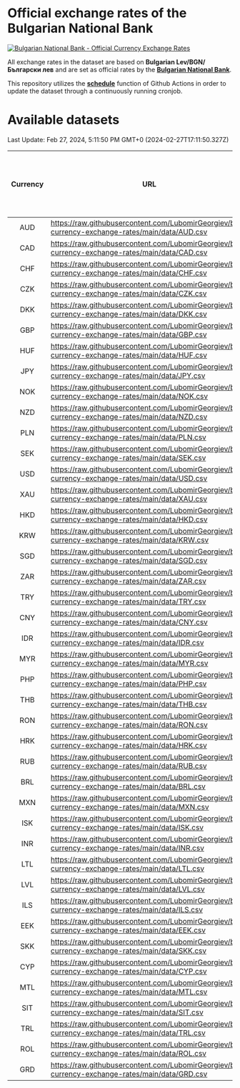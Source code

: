 # Official exchange rates of the Bulgarian National Bank

[![Bulgarian National Bank - Official Currency Exchange Rates](https://github.com/LubomirGeorgiev/bnb-currency-exchange-rates/actions/workflows/update-rates.yml/badge.svg?branch=main)](https://github.com/LubomirGeorgiev/bnb-currency-exchange-rates/actions/workflows/update-rates.yml)

All exchange rates in the dataset are based on **Bulgarian Lev/BGN/Български лев** and are set as official rates by the [**Bulgarian National Bank**](https://www.bnb.bg/Statistics/StExternalSector/StExchangeRates/StERForeignCurrencies/index.htm?toLang=_EN).

This repository utilizes the [**schedule**](https://docs.github.com/en/actions/reference/events-that-trigger-workflows) function of Github Actions in order to update the dataset through a continuously running cronjob.

# Available datasets

<!-- START LINKS (DO NOT EVER FU*ING DELETE THIS COMMENT FOR THE LOVE OF YOUR LIFE!!! IF YOU ARE CURIOS HOW IT WORKS, YOU CAN HAVE A LOOK AT ./src/updateReadme.ts) -->

Last Update: Feb 27, 2024, 5:11:50 PM GMT+0 (2024-02-27T17:11:50.327Z)

| Currency | URL                                                                                             | Number of records | Number of missing days that were filled in |
| :------: | ----------------------------------------------------------------------------------------------- | :---------------: | :----------------------------------------: |
|   AUD    | https://raw.githubusercontent.com/LubomirGeorgiev/bnb-currency-exchange-rates/main/data/AUD.csv |       8782        |                    2714                    |
|   CAD    | https://raw.githubusercontent.com/LubomirGeorgiev/bnb-currency-exchange-rates/main/data/CAD.csv |       8782        |                    2714                    |
|   CHF    | https://raw.githubusercontent.com/LubomirGeorgiev/bnb-currency-exchange-rates/main/data/CHF.csv |       8782        |                    2714                    |
|   CZK    | https://raw.githubusercontent.com/LubomirGeorgiev/bnb-currency-exchange-rates/main/data/CZK.csv |       8782        |                    2714                    |
|   DKK    | https://raw.githubusercontent.com/LubomirGeorgiev/bnb-currency-exchange-rates/main/data/DKK.csv |       8782        |                    2714                    |
|   GBP    | https://raw.githubusercontent.com/LubomirGeorgiev/bnb-currency-exchange-rates/main/data/GBP.csv |       8782        |                    2714                    |
|   HUF    | https://raw.githubusercontent.com/LubomirGeorgiev/bnb-currency-exchange-rates/main/data/HUF.csv |       8782        |                    2714                    |
|   JPY    | https://raw.githubusercontent.com/LubomirGeorgiev/bnb-currency-exchange-rates/main/data/JPY.csv |       8782        |                    2714                    |
|   NOK    | https://raw.githubusercontent.com/LubomirGeorgiev/bnb-currency-exchange-rates/main/data/NOK.csv |       8782        |                    2714                    |
|   NZD    | https://raw.githubusercontent.com/LubomirGeorgiev/bnb-currency-exchange-rates/main/data/NZD.csv |       8782        |                    2714                    |
|   PLN    | https://raw.githubusercontent.com/LubomirGeorgiev/bnb-currency-exchange-rates/main/data/PLN.csv |       8782        |                    2714                    |
|   SEK    | https://raw.githubusercontent.com/LubomirGeorgiev/bnb-currency-exchange-rates/main/data/SEK.csv |       8782        |                    2714                    |
|   USD    | https://raw.githubusercontent.com/LubomirGeorgiev/bnb-currency-exchange-rates/main/data/USD.csv |       8782        |                    2714                    |
|   XAU    | https://raw.githubusercontent.com/LubomirGeorgiev/bnb-currency-exchange-rates/main/data/XAU.csv |       8782        |                    2716                    |
|   HKD    | https://raw.githubusercontent.com/LubomirGeorgiev/bnb-currency-exchange-rates/main/data/HKD.csv |       8482        |                    2625                    |
|   KRW    | https://raw.githubusercontent.com/LubomirGeorgiev/bnb-currency-exchange-rates/main/data/KRW.csv |       8482        |                    2625                    |
|   SGD    | https://raw.githubusercontent.com/LubomirGeorgiev/bnb-currency-exchange-rates/main/data/SGD.csv |       8482        |                    2625                    |
|   ZAR    | https://raw.githubusercontent.com/LubomirGeorgiev/bnb-currency-exchange-rates/main/data/ZAR.csv |       8482        |                    2625                    |
|   TRY    | https://raw.githubusercontent.com/LubomirGeorgiev/bnb-currency-exchange-rates/main/data/TRY.csv |       6962        |                    2153                    |
|   CNY    | https://raw.githubusercontent.com/LubomirGeorgiev/bnb-currency-exchange-rates/main/data/CNY.csv |       6844        |                    2119                    |
|   IDR    | https://raw.githubusercontent.com/LubomirGeorgiev/bnb-currency-exchange-rates/main/data/IDR.csv |       6844        |                    2119                    |
|   MYR    | https://raw.githubusercontent.com/LubomirGeorgiev/bnb-currency-exchange-rates/main/data/MYR.csv |       6844        |                    2119                    |
|   PHP    | https://raw.githubusercontent.com/LubomirGeorgiev/bnb-currency-exchange-rates/main/data/PHP.csv |       6844        |                    2119                    |
|   THB    | https://raw.githubusercontent.com/LubomirGeorgiev/bnb-currency-exchange-rates/main/data/THB.csv |       6844        |                    2119                    |
|   RON    | https://raw.githubusercontent.com/LubomirGeorgiev/bnb-currency-exchange-rates/main/data/RON.csv |       6785        |                    2101                    |
|   HRK    | https://raw.githubusercontent.com/LubomirGeorgiev/bnb-currency-exchange-rates/main/data/HRK.csv |       6422        |                    1986                    |
|   RUB    | https://raw.githubusercontent.com/LubomirGeorgiev/bnb-currency-exchange-rates/main/data/RUB.csv |       6118        |                    1889                    |
|   BRL    | https://raw.githubusercontent.com/LubomirGeorgiev/bnb-currency-exchange-rates/main/data/BRL.csv |       5874        |                    1822                    |
|   MXN    | https://raw.githubusercontent.com/LubomirGeorgiev/bnb-currency-exchange-rates/main/data/MXN.csv |       5874        |                    1822                    |
|   ISK    | https://raw.githubusercontent.com/LubomirGeorgiev/bnb-currency-exchange-rates/main/data/ISK.csv |       5789        |                    1799                    |
|   INR    | https://raw.githubusercontent.com/LubomirGeorgiev/bnb-currency-exchange-rates/main/data/INR.csv |       5505        |                    1706                    |
|   LTL    | https://raw.githubusercontent.com/LubomirGeorgiev/bnb-currency-exchange-rates/main/data/LTL.csv |       5148        |                    1577                    |
|   LVL    | https://raw.githubusercontent.com/LubomirGeorgiev/bnb-currency-exchange-rates/main/data/LVL.csv |       4787        |                    1467                    |
|   ILS    | https://raw.githubusercontent.com/LubomirGeorgiev/bnb-currency-exchange-rates/main/data/ILS.csv |       4779        |                    1485                    |
|   EEK    | https://raw.githubusercontent.com/LubomirGeorgiev/bnb-currency-exchange-rates/main/data/EEK.csv |       4000        |                    1226                    |
|   SKK    | https://raw.githubusercontent.com/LubomirGeorgiev/bnb-currency-exchange-rates/main/data/SKK.csv |       2972        |                    914                     |
|   CYP    | https://raw.githubusercontent.com/LubomirGeorgiev/bnb-currency-exchange-rates/main/data/CYP.csv |       2904        |                    888                     |
|   MTL    | https://raw.githubusercontent.com/LubomirGeorgiev/bnb-currency-exchange-rates/main/data/MTL.csv |       2604        |                    799                     |
|   SIT    | https://raw.githubusercontent.com/LubomirGeorgiev/bnb-currency-exchange-rates/main/data/SIT.csv |       2544        |                    780                     |
|   TRL    | https://raw.githubusercontent.com/LubomirGeorgiev/bnb-currency-exchange-rates/main/data/TRL.csv |       1818        |                    559                     |
|   ROL    | https://raw.githubusercontent.com/LubomirGeorgiev/bnb-currency-exchange-rates/main/data/ROL.csv |       1697        |                    524                     |
|   GRD    | https://raw.githubusercontent.com/LubomirGeorgiev/bnb-currency-exchange-rates/main/data/GRD.csv |        359        |                    107                     |

<!-- END LINKS (DO NOT EVER FU*ING DELETE THIS COMMENT FOR THE LOVE OF YOUR LIFE!!! IF YOU ARE CURIOS HOW IT WORKS, YOU CAN HAVE A LOOK AT ./src/updateReadme.ts) -->

